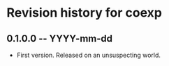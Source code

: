 # Revision history for coexp

## 0.1.0.0 -- YYYY-mm-dd

* First version. Released on an unsuspecting world.
